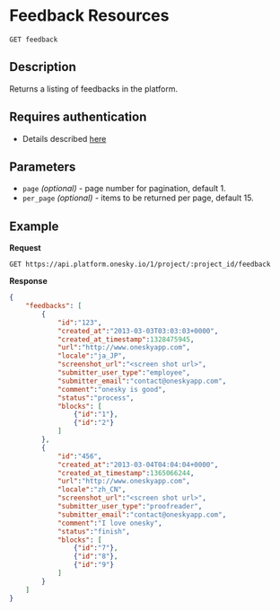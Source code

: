 # Feedback Resources
    GET feedback

## Description
Returns a listing of feedbacks in the platform.

## Requires authentication
- Details described [here](/README.md#authentication)

## Parameters
- `page` _(optional)_ - page number for pagination, default 1.
- `per_page` _(optional)_ - items to be returned per page, default 15.

## Example
**Request**

    GET https://api.platform.onesky.io/1/project/:project_id/feedback

**Response**
``` json
{
    "feedbacks": [
        {
            "id":"123",
            "created_at":"2013-03-03T03:03:03+0000",
            "created_at_timestamp":1328475945,
            "url":"http://www.oneskyapp.com",
            "locale":"ja_JP",
            "screenshot_url":"<screen shot url>",
            "submitter_user_type":"employee",
            "submitter_email":"contact@oneskyapp.com",
            "comment":"onesky is good",
            "status":"process",
            "blocks": [
                {"id":"1"},
                {"id":"2"}
            ]
        },
        {
            "id":"456",
            "created_at":"2013-03-04T04:04:04+0000",
            "created_at_timestamp":1365066244,
            "url":"http://www.oneskyapp.com",
            "locale":"zh_CN",
            "screenshot_url":"<screen shot url>",
            "submitter_user_type":"proofreader",
            "submitter_email":"contact@oneskyapp.com",
            "comment":"I love onesky",
            "status":"finish",
            "blocks": [
                {"id":"7"},
                {"id":"8"},
                {"id":"9"}
            ]
        }
    ]
}
```
